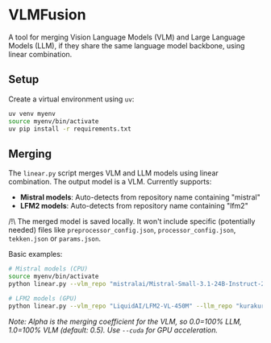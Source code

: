 # VLMFusion

A tool for merging Vision Language Models (VLM) and Large Language Models (LLM), if they share the same language model backbone, using linear combination.

## Setup

Create a virtual environment using `uv`:

```bash
uv venv myenv
source myenv/bin/activate
uv pip install -r requirements.txt
```

## Merging

The `linear.py` script merges VLM and LLM models using linear combination. The output model is a VLM. Currently supports:

- **Mistral models**: Auto-detects from repository name containing "mistral"
- **LFM2 models**: Auto-detects from repository name containing "lfm2"

/!\ The merged model is saved locally. It won't include specific (potentially needed) files like `preprocessor_config.json`,  `processor_config.json`, `tekken.json` or `params.json`.

Basic examples:

```bash
# Mistral models (CPU)
source myenv/bin/activate
python linear.py --vlm_repo "mistralai/Mistral-Small-3.1-24B-Instruct-2503" --llm_repo "MaxLSB/Mistral-Small-24B-Instruct-merged-checkpoint-3648" --output_path "./merged_model" --alpha 0.7

# LFM2 models (GPU)
python linear.py --vlm_repo "LiquidAI/LFM2-VL-450M" --llm_repo "kurakurai/Luth-LFM2-350M" --cuda --alpha 0.5
```

_Note: Alpha is the merging coefficient for the VLM, so 0.0=100% LLM, 1.0=100% VLM (default: 0.5). Use `--cuda` for GPU acceleration._